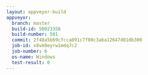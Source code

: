 ```yaml
---
layout: appveyor-build
appveyor:
  branch: master
  build-id: 50023356
  build-number: 581
  commit: 2f48a5b69cfcca891c7f00c3aba12647d01db300
  job-id: v8vm9eyrw1mdq7c2
  job-number: 6
  os-name: Windows
  test-result: 0
---
```

